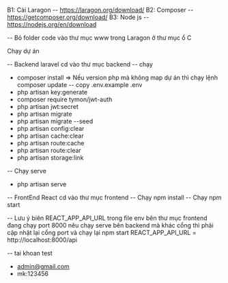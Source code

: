 B1: Cài Laragon
-- https://laragon.org/download/
B2: Composer
-- https://getcomposer.org/download/
B3: Node js
-- https://nodejs.org/en/download

-- Bỏ folder code vào thư mục www trong Laragon ở thư mục ổ C

Chạy dự án

-- Backend laravel
cd vào thư mục backend
-- chạy

- composer install => Nếu version php mà không map dự án thì chạy lệnh composer update
  -- copy .env.example .env
- php artisan key:generate
- composer require tymon/jwt-auth
- php artisan jwt:secret
- php artisan migrate
- php artisan migrate --seed
- php artisan config:clear
- php artisan cache:clear
- php artisan route:cache
- php artisan route:clear 
- php artisan storage:link

-- Chạy serve

- php artisan serve

-- FrontEnd React
cd vào thư mục frontend
-- Chạy npm install
-- Chạy npm start

-- Lưu ý biên REACT_APP_API_URL trong file env bên thư mục frontend đang chạy port 8000 nêu chạy serve bên backend mà khác cổng thì phải cập nhật lại cổng port và chạy lại npm start
REACT_APP_API_URL = http://localhost:8000/api

-- tai khoan test

- admin@gmail.com
- mk:123456
